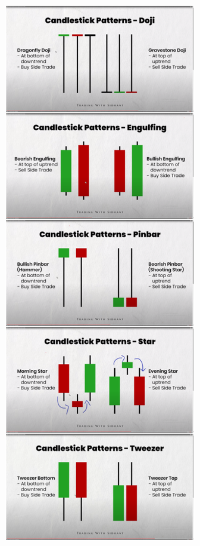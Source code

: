 ![](https://github.com/DeveloperTrade/IntradayGuide/blob/candlesticks/assets/doji.png?raw=true)
![](https://github.com/DeveloperTrade/IntradayGuide/blob/candlesticks/assets/engulfing.png?raw=true)
![](https://github.com/DeveloperTrade/IntradayGuide/blob/candlesticks/assets/hammer.png?raw=true)
![](https://github.com/DeveloperTrade/IntradayGuide/blob/candlesticks/assets/start.png?raw=true)
![](https://github.com/DeveloperTrade/IntradayGuide/blob/candlesticks/assets/tweezers.png?raw=true)
